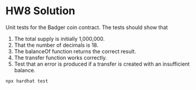 # HW8 Solution

Unit tests for the Badger coin contract.
The tests should show that
1. The total supply is initially 1,000,000.
2. That the number of decimals is 18.
3. The balanceOf function returns the correct result.
4. The transfer function works correctly.
5. Test that an error is produced if a transfer is created with an insufficient balance.

```
npx hardhat test
```